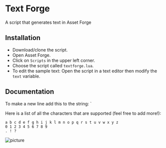 # Text Forge
A script that generates text in Asset Forge

## Installation
- Download/clone the script.
- Open Asset Forge.
- Click on `Scripts` in the upper left corner.
- Choose the script called `textforge.lua`.
- To edit the sample text: Open the script in a text editor then modify the `text` variable.

## Documentation
To make a new line add this to the string: `

Here is a list of all the characters that are supported (feel free to add more!):
```
a b c d e f g h i j k l m n o p q r s t u v w x y z
0 1 2 3 4 5 6 7 8 9
. ! ?
```

![picture](https://imgur.com/PFpRmyJ.png)